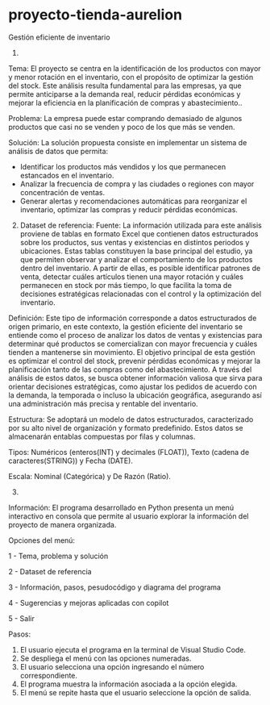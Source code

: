 # proyecto-tienda-aurelion
Gestión eficiente de inventario 

1.
Tema:
El proyecto se centra en la identificación de los productos con mayor y menor rotación en el inventario, con el propósito de optimizar la gestión del stock. Este análisis resulta fundamental para las empresas, ya que permite anticiparse a la demanda real, reducir pérdidas económicas y mejorar la eficiencia en la planificación de compras y abastecimiento..

Problema:
La empresa puede estar comprando demasiado de algunos productos que casi no se venden y poco de los que más se venden.

Solución:
La solución propuesta consiste en implementar un sistema de análisis de datos que permita:
- Identificar los productos más vendidos y los que permanecen estancados en el inventario.  
- Analizar la frecuencia de compra y las ciudades o regiones con mayor concentración de ventas.  
- Generar alertas y recomendaciones automáticas para reorganizar el inventario, optimizar las compras y reducir pérdidas económicas.

2. Dataset de referencia:
Fuente: La información utilizada para este análisis proviene de tablas en formato Excel que contienen datos estructurados sobre los productos, sus ventas y existencias en distintos periodos y ubicaciones. Estas tablas constituyen la base principal del estudio, ya que permiten observar y analizar el comportamiento de los productos dentro del inventario. A partir de ellas, es posible identificar patrones de venta, detectar cuáles artículos tienen una mayor rotación y cuáles permanecen en stock por más tiempo, lo que facilita la toma de decisiones estratégicas relacionadas con el control y la optimización del inventario.

Definición: Este tipo de información corresponde a datos estructurados de origen primario, en este contexto, la gestión eficiente del inventario se entiende como el proceso de analizar los datos de ventas y existencias para determinar qué productos se comercializan con mayor frecuencia y cuáles tienden a mantenerse sin movimiento. El objetivo principal de esta gestión es optimizar el control del stock, prevenir pérdidas económicas y mejorar la planificación tanto de las compras como del abastecimiento. A través del análisis de estos datos, se busca obtener información valiosa que sirva para orientar decisiones estratégicas, como ajustar los pedidos de acuerdo con la demanda, la temporada o incluso la ubicación geográfica, asegurando así una administración más precisa y rentable del inventario.

Estructura: Se adoptará un modelo de datos estructurados, caracterizado por su alto nivel de organización y formato predefinido. Estos datos se almacenarán entablas compuestas por filas y columnas.
   
Tipos: Numéricos (enteros(INT) y decimales (FLOAT)), Texto (cadena de caracteres(STRING)) y Fecha (DATE).
   
Escala: Nominal (Categórica) y De Razón (Ratio).

3. 
Información: El programa desarrollado en Python presenta un menú interactivo en consola que permite al usuario explorar la información del proyecto de manera organizada.

Opciones del menú:

1 - Tema, problema y solución

2 - Dataset de referencia

3 - Información, pasos, pesudocódigo y diagrama del programa

4 - Sugerencias y mejoras aplicadas con copilot

5 - Salir

Pasos: 
1. El usuario ejecuta el programa en la terminal de Visual Studio Code.  
2. Se despliega el menú con las opciones numeradas.  
3. El usuario selecciona una opción ingresando el número correspondiente.  
4. El programa muestra la información asociada a la opción elegida.  
5. El menú se repite hasta que el usuario seleccione la opción de salida.
